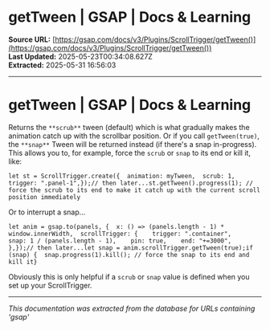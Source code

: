 # getTween | GSAP | Docs & Learning

**Source URL:** [https://gsap.com/docs/v3/Plugins/ScrollTrigger/getTween()](https://gsap.com/docs/v3/Plugins/ScrollTrigger/getTween())  
**Last Updated:** 2025-05-23T00:34:08.627Z  
**Extracted:** 2025-05-31 16:56:03

---

# getTween | GSAP | Docs & Learning

Returns the `**scrub**` tween (default) which is what gradually makes the animation catch up with the scrollbar position. Or if you call `getTween(true)`, the `**snap**` Tween will be returned instead (if there's a snap in-progress). This allows you to, for example, force the `scrub` or `snap` to its end or kill it, like:

```
let st = ScrollTrigger.create({  animation: myTween,  scrub: 1,  trigger: ".panel-1",});// then later...st.getTween().progress(1); // force the scrub to its end to make it catch up with the current scroll position immediately
```

Or to interrupt a snap...

```
let anim = gsap.to(panels, {  x: () => (panels.length - 1) * window.innerWidth,  scrollTrigger: {    trigger: ".container",    snap: 1 / (panels.length - 1),    pin: true,    end: "+=3000",  },});// then later...let snap = anim.scrollTrigger.getTween(true);if (snap) {  snap.progress(1).kill(); // force the snap to its end and kill it}
```

Obviously this is only helpful if a `scrub` or `snap` value is defined when you set up your ScrollTrigger.

---

*This documentation was extracted from the database for URLs containing 'gsap'*
